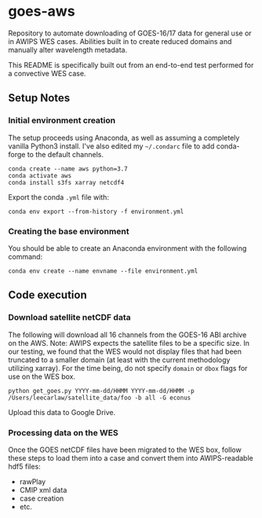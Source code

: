 # goes-aws
Repository to automate downloading of GOES-16/17 data for general use or in AWIPS WES cases. Abilities built in to create reduced domains and manually alter wavelength metadata.

This README is specifically built out from an end-to-end test performed for a convective WES case.

## Setup Notes
### Initial environment creation

The setup proceeds using Anaconda, as well as assuming a completely vanilla Python3 install.  I've also edited my `~/.condarc` file to add conda-forge to the default channels.

```
conda create --name aws python=3.7
conda activate aws
conda install s3fs xarray netcdf4
```

Export the conda `.yml` file with:

```
conda env export --from-history -f environment.yml
```

### Creating the base environment
You should be able to create an Anaconda environment with the following command:

```
conda env create --name envname --file environment.yml
```

## Code execution
### Download satellite netCDF data
The following will download all 16 channels from the GOES-16 ABI archive on the AWS. Note: AWIPS expects the satellite files to be a specific size. In our testing, we found that the WES would not display files that had been truncated to a smaller domain (at least with the current methodology utilizing xarray). For the time being, do not specify `domain` or `dbox` flags for use on the WES box.

`python get_goes.py YYYY-mm-dd/HHMM YYYY-mm-dd/HHMM -p /Users/leecarlaw/satellite_data/foo -b all -G econus`

Upload this data to Google Drive.

### Processing data on the WES
Once the GOES netCDF files have been migrated to the WES box, follow these steps to load them into a case and convert them into AWIPS-readable hdf5 files:

- rawPlay
- CMIP xml data
- case creation
- etc. 
